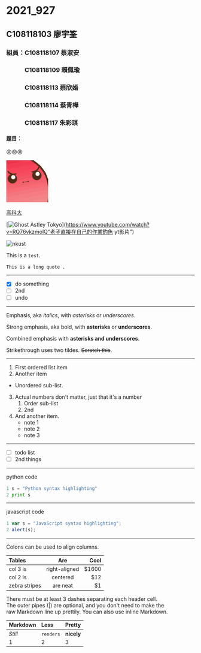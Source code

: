 # 2021_927

## C108118103 廖宇筌

### 組員：C108118107 蔡淑安
### 　　　C108118109 賴佩瑜
### 　　　C108118113 蔡欣娪
### 　　　C108118114 蔡青樺
### 　　　C108118117 朱彩琪

#### 題目：

😠😠😠

[![angry](698915109971427438.gif "生氣幫傳送門請點我")](https://www.twitch.tv/takesipon)

[高科大](https://www.nkust.edu.tw/)

[![Ghost Astley Tokyo](https://img.youtube.com/vi/lWl5viCqGSc/maxresdefault.jpg)](https://www.youtube.com/watch?v=RQ76vkzmolQ"老子直接在自己的作業釣魚 yt影片")

![nkust](https://www.nkust.edu.tw/var/file/0/1000/img/513/182513897.png "沒有說明沒有連結")

This is a `test`.

```
This is a long quote .
```
---
- [X] do something
- [ ] 2nd
- [ ] undo 

---
Emphasis, aka *italics*, with *asterisks* or *underscores*.

Strong emphasis, aka bold, with **asterisks** or **underscores**.

Combined emphasis with **asterisks and underscores**.

Strikethrough uses two tildes. ~~Scratch this~~.

---
1. First ordered list item
2. Another item
  * Unordered sub-list.
3. Actual numbers don't matter, just that it's a number
   1. Order sub-list
   2. 2nd
4. And another item.
    + note 1
    + note 2
    + note 3

---
- [ ] todo list
- [ ] 2nd things

---
python code
```python =
1 s = "Python syntax highlighting"
2 print s
```
---
javascript code
```javascript =
1 var s = "JavaScript syntax highlighting";
2 alert(s);
```
---
Colons can be used to align columns.

| Tables | Are | Cool |
|:---------|:---------:|----------:|
|col 3 is|right-aligned|$1600|
|col 2 is| centered| $12|
|zebra stripes| are neat| $1|

There must be at least 3 dashes separating each header cell.<br> The outer pipes (|) are optional, and you don't need to make the<br> raw Markdown line up prettily. You can also use inline Markdown.

| Markdown | Less | Pretty |
|:---------|:---------|:----------|
| *Still*| `renders`| **nicely**|
|1|2|3|
